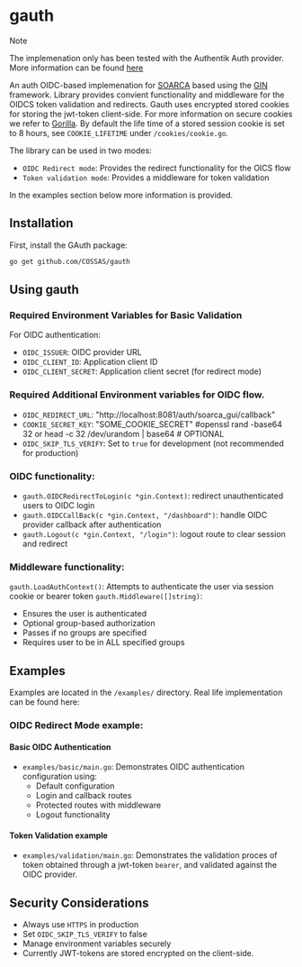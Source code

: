 # gauth

> [!NOTE]
> The implemenation only has been tested with the Authentik Auth provider. More information can be found [here](https://goauthentik.io/)


An auth OIDC-based implemenation for [SOARCA](https://github.com/COSSAS/SOARCA) based using the [GIN](https://github.com/gin-gonic/gin) framework. Library provides convient functionality and middleware for the OIDCS token validation and redirects. 
Gauth uses encrypted stored cookies for storing the jwt-token client-side. For more information on secure cookies we refer to [Gorilla](https://github.com/gorilla/sessions). By default the life time of a stored session cookie is set to 8 hours, see `COOKIE_LIFETIME` under `/cookies/cookie.go`. 


The library can be used in two modes: 

- `OIDC Redirect mode`: Provides the redirect functionality for the OICS flow
- `Token validation mode`: Provides a middleware for token validation

In the examples section below more information is provided. 

## Installation

First, install the GAuth package:
```bash
go get github.com/COSSAS/gauth
```
## Using gauth 


### Required Environment Variables for Basic Validation

For OIDC authentication:
- `OIDC_ISSUER`: OIDC provider URL
- `OIDC_CLIENT_ID`: Application client ID
- `OIDC_CLIENT_SECRET`: Application client secret (for redirect mode)

### Required Additional Environment variables for OIDC flow. 

- `OIDC_REDIRECT_URL`: "http://localhost:8081/auth/soarca_gui/callback"
- `COOKIE_SECRET_KEY`: "SOME_COOKIE_SECRET" #openssl rand -base64 32  or head -c 32 /dev/urandom | base64 # OPTIONAL
- `OIDC_SKIP_TLS_VERIFY`: Set to `true` for development (not recommended for production)


### OIDC functionality:

- `gauth.OIDCRedirectToLogin(c *gin.Context)`: redirect unauthenticated users to OIDC login
- `gauth.OIDCCallBack(c *gin.Context, "/dashboard")`: handle OIDC provider callback after authentication
- `gauth.Logout(c *gin.Context, "/login")`: logout route to clear session and redirect

### Middleware functionality:

`gauth.LoadAuthContext()`: Attempts to authenticate the user via session cookie or bearer token
`gauth.Middleware([]string)`:
- Ensures the user is authenticated
- Optional group-based authorization
- Passes if no groups are specified
- Requires user to be in ALL specified groups


## Examples

Examples are located in the `/examples/` directory. Real life implementation can be found here: <To be added>

### OIDC Redirect Mode example:

#### Basic OIDC Authentication
- `examples/basic/main.go`: Demonstrates OIDC authentication configuration using:
  - Default configuration
  - Login and callback routes
  - Protected routes with middleware
  - Logout functionality



#### Token Validation example
- `examples/validation/main.go`: Demonstrates the validation proces of token obtained through a jwt-token `bearer`, and validated against the OIDC provider. 

## Security Considerations

- Always use `HTTPS` in production
- Set `OIDC_SKIP_TLS_VERIFY` to false
- Manage environment variables securely
- Currently JWT-tokens are stored encrypted on the client-side. 

